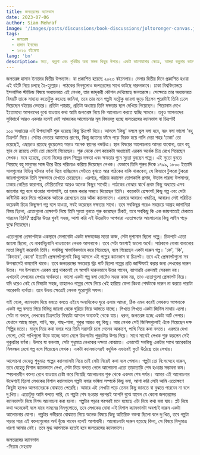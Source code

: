```yaml
---
title: জলতরঙ্গের ক্যানভাস
date: 2023-07-06
author: Siam Mehraf
image: '/images/posts/discussions/book-discussions/joltoronger-canvas.jpg'
tags:
  - জলতরঙ্গ
  - হাসান ইনামের
  - ২০২৩ বইমেলা
lang: 'bn'
description: সত্য, কল্পনা এবং পৃথিবীর অন্য সমস্ত কিছুর উপরে। একটা ভালোবাসার ক্ষেত্রে, আমরা কল্পনার ভালোবাসাগুলোকেই...
---
```


জলতরঙ্গ হাসান ইনামের দ্বিতীয় উপন্যাস। যা প্রকাশিত হয়েছে ২০২৩ বইমেলায়। মেলার দ্বিতীয় দিনে প্রকাশিত হওয়া এই বইটি নিয়ে চলছে হৈ-হুল্লোড়। পাঠকের দিনগুলোও জলতরঙ্গের সাথে কাটছে দারুনভাবে। ঢাকা বিশ্ববিদ্যালয়ে ইসলামিক স্টাডিজ বিষয়ে অধ্যয়নরত এই লেখক, তার জাদুকরী কৌশল দেখিয়েছে জলতরঙ্গে। সেক্ষেত্রে তার অধ্যয়নরত বিষয়টি তাকে সাহায্য কতোটুকু করেছে জানিনা, তবে তার মনে গল্পটা যতটুকু জায়গা জুড়ে ছিলেন পুরোটাই তিনি ঢেলে দিয়েছেন বইয়ের ভেতরে। প্রতিটা প্যারায়, প্রতিটা অধ্যায়ে তিনি দক্ষতার ছাপ দেখিয়ে গিয়েছেন। শিরোনাম দেখে ইতোমধ্যে আপনাদের বুঝে যাওয়ার কথা আমি জলতরঙ্গ নিয়ে কি আলোচনা করতে যাচ্ছি সামনে। তবুও আপনাদের সুবিদার্থে আরও একবার বলেই দেই আজকের আলোচনার মূল বিষয়বস্তু হচ্ছে জলতরঙ্গের ক্যানভাস বা চিত্রপট!

১০০ অধ্যায়ের এই উপন্যাসটি শুরু হয়েছে কিছু চিত্রপট দিয়ে। আসলে 'কিছু' বললে ভুল বলা হবে, বরং বলা ভালো 'বহু চিত্রপট' দিয়ে। সেটার ভেতরে আমাদের প্রাণের, কিন্তু জ্যামের ফাঁদে পড়ে বিরক্ত হয়ে গালি দেয়া শহর 'ঢাকা' তো রয়েছেই, এছাড়াও রয়েছে কুয়েতসহ আরও অনেক স্থানের খন্ডচিত্র। স্থান বিষয়ের আলোচনায় আমরা যাবোনা, তবে বহু স্থান যে রয়েছে সেটা তো জেনেই গিয়েছেন। শুরু থেকে বেশ কয়েকটা অধ্যায়েই এরকম অর্ধেক চিত্র রেখে গিয়েছেন লেখক। মনে হয়েছে, যেনো নিজের প্রবল শিল্পের দক্ষতা এবং ক্ষমতার গুনে সুতো বুনছেন গল্পে। এই সুতো বুনতে গিয়েছে বহু মানুষের সঙ্গে ধীরে ধীরে পরিচয়ও করিয়ে দিয়েছেন লেখক। যেভাবে তিনি শুরুর দিকে ১৭৯৯, ১৮০০ ইত্যাদি সালগুলোর বিভিন্ন ঘটনার বর্ণনা দিয়ে যাচ্ছিলেন সেটাতে বুঝতে আর পাঠকের বাকি থাকবেনা, যে কিভাবে টুকরো টুকরো জায়গাগুলোকে তিনি সুক্ষভাবে দেখাতে চেয়েছেন। এরপরে, পরিচয় করালেন তোপকাপি প্রসাদ, উত্তাল পারস্য উপসাগর, ঢাকার কেন্দ্রিয় কারাগার, মৌরিতানিয়া আরও অনেক কিছুর সাথেই। পাঠকের বোঝার স্বার্থে প্রথম কিছু অধ্যায়ে এসব জায়গার গল্প বলে যাওয়ার পাশাপাশি, তা হজম করার সময়ও দিয়েছেন তিনি। কয়েকটা প্রেক্ষাপট,কিছু গল্প এবং সেটা কন্টিনিউ করে গিয়ে পাঠককে আটকে রেখেছেন তার আঁকা ক্যানভাসে। এরপরে আবারও খন্ডচিত্র, আবারও সেই পরিচিত কয়েকটা চিত্রে কিছুক্ষণ গল্প বলে যাওয়া, সবই করেছেন দক্ষতার সাথে। তবে সবকিছুর পরেও সবচেয়ে আগ্রহ জাগানিয়া বিষয় ছিলো, এতোগুলো প্রেক্ষাপট নিয়ে তিনি সুতো বুনতে শুরু করেছেন ঠিকই, তবে সবকিছু কি এক জায়গাতেই ঠেকাতে পারবেন তিনি? প্রশ্নটার উত্তর খুবই সহজ, আশা করি এই উত্তরটাও আপনারা এতোক্ষণের আলোচনার কিছু লাইন পড়ে বুঝে গিয়েছেন।

এতোগুলো প্রেক্ষাপটকে একস্থানে মেলানোটা একটা দক্ষযজ্ঞের মতো কাজ, সেটা দৃশ্যমান ছিলো গল্পে। চিত্রপটে এতো জায়গা ছিলো, যে নাকানিচুবানি খাওয়াবেন লেখক আপনাকে। তবে সেটা অবশ্যই ভালো অর্থে। পাঠককে বোকা বানানোর মতো কিছুই করেননি তিনি। সবকিছু স্বাভাবিকভাবে করে গিয়েছেন, বলে গিয়েছেন একটা দারুন গল্প। 'কে', 'কি', 'কিভাবে', কেনো' ইত্যাদি প্রেক্ষাপটগুলোই কিন্তু আসলে এই গল্পের ক্যানভাস বা চিত্রপট। তবে এই প্রেক্ষাপটগুলো সব উপন্যাসেই কমবেশি থাকে। তবে জলতরঙ্গের সবচেয়ে স্ট্রং পার্ট ছিলো গল্পের প্রতি জাস্টিফাই করার জন্য লেখকের দারুন উত্তর। সব উপন্যাসে এরকম প্রশ্ন থাকলেই যে আপনি দারুনভাবে উত্তর পাবেন, ব্যাপারটা একদমই সেরকম নয়। এখানেই লেখকের লেখার স্বার্থকতা। ভালো একটা গল্প বলা মোটেও সহজ কাজ নয়, তাও এতোগুলো প্রেক্ষাপট নিয়ে। যদি ধরেও নেই যে বিষয়টা সহজ, তাহলেও গল্পের শেষে গিয়ে খেই হারিয়ে ফেলা কিংবা শেষটাকে দারুন না করতে পারাটা আরেকটা ব্যর্থতা। তবে উভয় ক্ষেত্রেই লেখক পুরোপুরি সফল।

যাই হোক, ক্যানভাস দিয়ে বলতে বলতে এইযে অন্যদিকেও ঘুরে এলাম আমরা, ঠিক এমন করেই লেখকও আপনাকে একটা গল্প বলতে গিয়ে বিভিন্ন জায়গা থেকে ঘুরিয়ে নিয়ে আসতে যাচ্ছে। লিখতে লিখতে একটা জিনিস মাথায় এলো। সেটা না বললে, লেখকের চিত্রপটের বিষয়টা আসলে অব্যক্তই থেকে যায়। ধরুন, জলতরঙ্গ হচ্ছে একটা আর্ট পেপার। যেখানে আছে মানুষ, পাখি, ঘড়, গাছ-পালা, পুকুর আরও বহু কিছু। আর লেখক সেই জিনিসগুলোই এঁকে গিয়েছেন দক্ষ শিল্পির মতো। মানুষ নিয়ে কথা বলার পরে তিনি সরাসরি চলে গেলেন আকাশে, পাখি নিয়ে কথা বলতে। এরপরে দেখা গেলো, সেই পাখিগুলো উড়ে যাচ্ছে ডানা মেলে চিত্রপটের পুকুরটার উপর দিয়ে। সাথে সাথেই লেখক শুরু করলেন সেই পুকুরটার বর্ণনা। উপরে যা বললাম, সেটা শুধুমাত্র লেখকের দক্ষতা বোঝাতে। এভাবেই সবকিছু একটার সাথে আরেকটার মিলবন্ধন রেখে গল্প বলে গিয়েছেন লেখক। একটা ক্যানভাসেরই বহুদিক এভাবেই ফুটে উঠেছে তার লেখায়।

আলোচনা যেহেতু শুধুমাত্র গল্পের ক্যানভাসটা নিয়ে তাই সেটা নিয়েই কথা বলে গেলাম। গল্পটা তো নি:সন্দেহে দারুন, তবে যেহেতু বিশাল ক্যানভাসে লেখা, সেটা নিয়ে বলতে গেলে আলোচনা এতো তাড়াতাড়ি শেষ হওয়ার সম্ভাবনা কম। স্পয়লারহীন বক্তব্য রেখে যাওয়ার চেষ্টা করে গিয়েছি আলোচনার শুরু থেকে একদম শেষ পর্যন্ত। আমার এই আলোচনার উদ্দেশ্যই ছিলো লেখকের বিশাল ক্যানভাসে গল্পটা বলার ভঙ্গিমা সম্পর্কে কিছু বলা, আশা করি সেটা আমি এতোক্ষণে কিছুটা হলেও আপনাদেরকে বোঝাতে পেরেছি। আমার এই লেখাটা পড়ে তেমন কিছু জানতে বা বুঝতে পারবেন না বলে দু:খিত। এতোটুকু আমি বলতে পারি, যে গল্পটা শেষ হওয়ার পরপরই আপনি বুঝে যাবেন যে কেনো জলতরঙ্গের ক্যানভাসটা নিয়ে বিশদ আলোচনা করা হলো। গল্পটার পড়ার পরপরই মনে হয়েছে এটা নিয়ে কথা বলা যায়। প্লট নিয়ে কথা অনেকেই বলে যাবে সামনের দিনগুলোতে, তবে লেখকের বোনা এই বিশাল ক্যানভাসটা অবশ্যই দারুন একটা আলোচনার যোগ্য। গল্পটার গভীরতা বোঝাতে গিয়ে অনেক বিষয়ে কিছু অতিরিক্ত বক্তব্য ছিলো বলে দু:খিত, তবে গল্পটা পড়ার পরে এই বক্তব্যগুলোর অর্থ খুঁজে পাবেন বলেই আশাবাদী। আলোচনাটা দারুন হয়েছে কিনা, সে বিষয়ে বিন্দুমাত্র ধারণা আমার নেই। তবে মুগ্ধ আপনাকে হতেই হবে জলতরঙ্গের ক্যানভাসে।

জলতরঙ্গের ক্যানভাস  
-সিয়াম মেহরাফ
